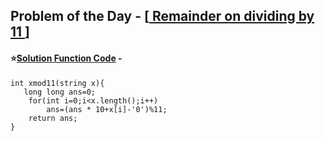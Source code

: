## Problem of the Day - [<a href="https://practice.geeksforgeeks.org/problems/aa8c89caad6b5c3a76ba5e6d65454f77aac3f3543526/1"> Remainder on dividing by 11 </a>]


#### ⭐<ins>Solution Function Code</ins> -


    int xmod11(string x){
       long long ans=0;
        for(int i=0;i<x.length();i++)
            ans=(ans * 10+x[i]-'0')%11;
        return ans;
    }

